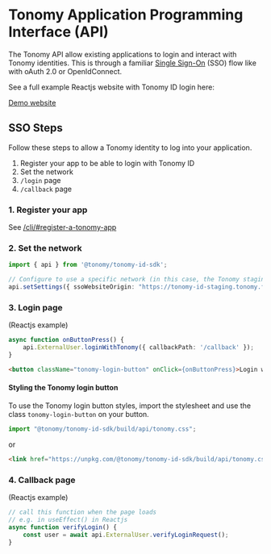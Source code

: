 # Tonomy Application Programming Interface (API)

The Tonomy API allow existing applications to login and interact with Tonomy identities. This is through a familiar [Single Sign-On](https://en.wikipedia.org/wiki/Single_sign-on) (SSO) flow like with oAuth 2.0 or OpenIdConnect.

See a full example Reactjs website with Tonomy ID login here:

<a href="https://demo.staging.tonomy.foundation" target="_blank">Demo website</a>

## SSO Steps

Follow these steps to allow a Tonomy identity to log into your application.

1. Register your app to be able to login with Tonomy ID
2. Set the network
3. `/login` page
4. `/callback` page

### 1. Register your app

See [/cli/#register-a-tonomy-app](/cli/#register-a-tonomy-app)

### 2. Set the network

```typescript
import { api } from '@tonomy/tonomy-id-sdk';

// Configure to use a specific network (in this case, the Tonomy staging network)
api.setSettings({ ssoWebsiteOrigin: "https://tonomy-id-staging.tonomy.foundation" });
```

### 3. Login page

(Reactjs example)

```typescript
async function onButtonPress() {
    api.ExternalUser.loginWithTonomy({ callbackPath: '/callback' });
}
```

```html
<button className="tonomy-login-button" onClick={onButtonPress}>Login with Tonomy ID</button>
```

#### Styling the Tonomy login button

To use the Tonomy login button styles, import the stylesheet and use the class `tonomy-login-button` on your button.

```typescript
import "@tonomy/tonomy-id-sdk/build/api/tonomy.css";
```

or

```html
<link href="https://unpkg.com/@tonomy/tonomy-id-sdk/build/api/tonomy.css" ... >
```

### 4. Callback page

(Reactjs example)

```typescript
// call this function when the page loads
// e.g. in useEffect() in Reactjs
async function verifyLogin() {
    const user = await api.ExternalUser.verifyLoginRequest();
}
```

